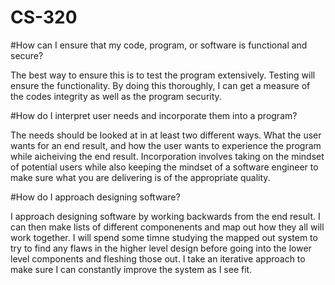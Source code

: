 # CS-320

#How can I ensure that my code, program, or software is functional and secure?

The best way to ensure this is to test the program extensively. Testing will ensure the functionality. By doing this thoroughly, I can get a measure of the codes integrity as well as the program security.  

#How do I interpret user needs and incorporate them into a program?

The needs should be looked at in at least two different ways. What the user wants for an end result, and how the user wants to experience the program while aicheiving the end result. Incorporation involves taking on the mindset of potential users while also keeping the mindset of a software engineer to make sure what you are delivering is of the appropriate quality.

#How do I approach designing software?

I approach designing software by working backwards from the end result. I can then make lists of different componenents and map out how they all will work together. I will spend some timne studying the mapped out system to try to find any flaws in the higher level design before going into the lower level components and fleshing those out. I take an iterative approach to make sure I can constantly improve the system as I see fit.
